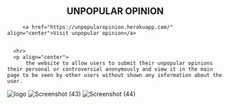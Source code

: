 <html>
   <body> 
      <h2 align="center">UNPOPULAR OPINION</h2>
     
         <a href="https://unpopularopinion.herokuapp.com/" align="center">Visit unpopular opinion</a>
     
     
      <hr>
      <p align="center">
          the website to allow users to submit their unpopular opinions their personal or controversial anonymously and view it in the main page to be seen by other users without shown any information about the user.
    
   
![logo](https://user-images.githubusercontent.com/66800608/151708674-e69dc556-ecd3-4f75-9230-97ae0c1d2c5e.png)
![Screenshot (43)](https://user-images.githubusercontent.com/66800608/151709982-099f7eaf-0d7e-4fcb-b10c-1dac6373b29e.png)
![Screenshot (44)](https://user-images.githubusercontent.com/66800608/151710352-4b2d837d-eed2-4cec-a7b8-ad4cf74d0027.png)

